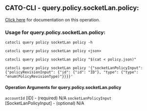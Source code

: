 
## CATO-CLI - query.policy.socketLan.policy:
[Click here](https://api.catonetworks.com/documentation/#query-policy) for documentation on this operation.

### Usage for query.policy.socketLan.policy:

`catocli query policy socketLan policy -h`

`catocli query policy socketLan policy <json>`

`catocli query policy socketLan policy "$(cat < policy.json)"`

`catocli query policy socketLan policy '{"socketLanPolicyInput": {"policyRevisionInput": {"id": {"id": "ID"}, "type": {"type": "enum(PolicyRevisionType)"}}}}'`

#### Operation Arguments for query.policy.socketLan.policy ####
`accountId` [ID] - (required) N/A 
`socketLanPolicyInput` [SocketLanPolicyInput] - (optional) N/A 
